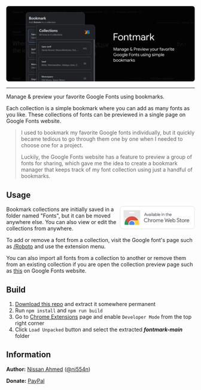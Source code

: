 <div align="center"><img src=".doc/marquee.png" width="600px" /></div>

---

Manage & preview your favorite Google Fonts using bookmarks.

Each collection is a simple bookmark where you can add as many fonts as you like. These collections of fonts can be previewed in a single page on Google Fonts website.

> I used to bookmark my favorite Google fonts individually, but it quickly became tedious to go through them one by one when I needed to choose one for a project.
>
> Luckily, the Google Fonts website has a feature to preview a group of fonts for sharing, which gave me the idea to create a bookmark manager that keeps track of my font collection using just a handful of bookmarks.

## Usage

<a href="https://chrome.google.com/webstore/detail/"><img src=".doc/chrome-web-store-badge.png" width="200px" align="right" /></a>

Bookmark collections are initially saved in a folder named "Fonts", but it can be moved anywhere else. You can also view or edit the collections from anywhere.

To add or remove a font from a collection, visit the Google font's page such as [/Roboto](https://fonts.google.com/specimen/Roboto) and use the extension menu.

You can also import all fonts from a collection to another or remove them from an existing collection if you are open the collection preview page such as [this](https://fonts.google.com/share?selection.family=Roboto|Open+Sans|Lato) on Google Fonts website.

## Build

1. [Download this repo](https://github.com/ni554n/fontmark/archive/refs/heads/main.zip) and extract it somewhere permanent
2. Run `npm install` and `npm run build`
3. Go to [Chrome Extensions](chrome://extensions/) page and enable `Developer Mode` from the top right corner
4. Click `Load Unpacked` button and select the extracted _**fontmark-main**_ folder

## Information

**Author:** [Nissan Ahmed](https://anissan.com) ([@ni554n](https://twitter.com/ni554n))

**Donate:** [PayPal](https://paypal.me/ni554n)
<img src="https://ping.anissan.com/?repo=fontmark" width="0" height="0" align="right">

